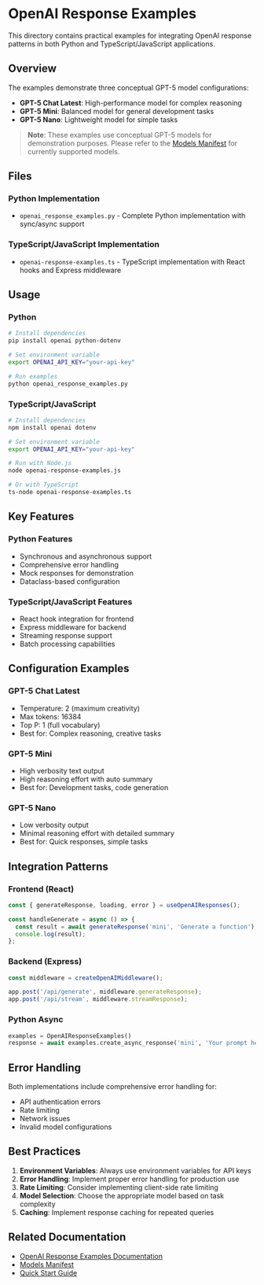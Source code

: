 # OpenAI Response Examples

This directory contains practical examples for integrating OpenAI response patterns in both Python and TypeScript/JavaScript applications.

## Overview

The examples demonstrate three conceptual GPT-5 model configurations:

- **GPT-5 Chat Latest**: High-performance model for complex reasoning
- **GPT-5 Mini**: Balanced model for general development tasks
- **GPT-5 Nano**: Lightweight model for simple tasks

> **Note**: These examples use conceptual GPT-5 models for demonstration purposes. Please refer to the [Models Manifest](../../docs/MODELS_MANIFEST.md) for currently supported models.

## Files

### Python Implementation
- `openai_response_examples.py` - Complete Python implementation with sync/async support

### TypeScript/JavaScript Implementation  
- `openai-response-examples.ts` - TypeScript implementation with React hooks and Express middleware

## Usage

### Python

```bash
# Install dependencies
pip install openai python-dotenv

# Set environment variable
export OPENAI_API_KEY="your-api-key"

# Run examples
python openai_response_examples.py
```

### TypeScript/JavaScript

```bash
# Install dependencies
npm install openai dotenv

# Set environment variable
export OPENAI_API_KEY="your-api-key"

# Run with Node.js
node openai-response-examples.js

# Or with TypeScript
ts-node openai-response-examples.ts
```

## Key Features

### Python Features
- Synchronous and asynchronous support
- Comprehensive error handling
- Mock responses for demonstration
- Dataclass-based configuration

### TypeScript/JavaScript Features
- React hook integration for frontend
- Express middleware for backend
- Streaming response support
- Batch processing capabilities

## Configuration Examples

### GPT-5 Chat Latest
- Temperature: 2 (maximum creativity)
- Max tokens: 16384
- Top P: 1 (full vocabulary)
- Best for: Complex reasoning, creative tasks

### GPT-5 Mini
- High verbosity text output
- High reasoning effort with auto summary
- Best for: Development tasks, code generation

### GPT-5 Nano
- Low verbosity output
- Minimal reasoning effort with detailed summary
- Best for: Quick responses, simple tasks

## Integration Patterns

### Frontend (React)
```typescript
const { generateResponse, loading, error } = useOpenAIResponses();

const handleGenerate = async () => {
  const result = await generateResponse('mini', 'Generate a function');
  console.log(result);
};
```

### Backend (Express)
```javascript
const middleware = createOpenAIMiddleware();

app.post('/api/generate', middleware.generateResponse);
app.post('/api/stream', middleware.streamResponse);
```

### Python Async
```python
examples = OpenAIResponseExamples()
response = await examples.create_async_response('mini', 'Your prompt here')
```

## Error Handling

Both implementations include comprehensive error handling for:
- API authentication errors
- Rate limiting
- Network issues
- Invalid model configurations

## Best Practices

1. **Environment Variables**: Always use environment variables for API keys
2. **Error Handling**: Implement proper error handling for production use
3. **Rate Limiting**: Consider implementing client-side rate limiting
4. **Model Selection**: Choose the appropriate model based on task complexity
5. **Caching**: Implement response caching for repeated queries

## Related Documentation

- [OpenAI Response Examples Documentation](../../docs/docs/openai-response-examples.md)
- [Models Manifest](../../docs/MODELS_MANIFEST.md)
- [Quick Start Guide](../../docs/docs/quick-start.md)